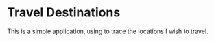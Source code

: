 # Travel Destinations

This is a simple application, using to trace the locations I wish to travel.
